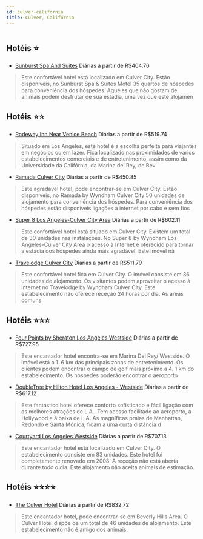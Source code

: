 ```yaml
---
id: culver-california
title: Culver, Califórnia
---
```


<center><img src="https://photos.hotelbeds.com/giata/31/311579/311579a_hb_a_001.jpg" alt="" /></center>


## Hotéis ⭐️

-    [Sunburst Spa And Suites](https://www.hurb.com/aud/https://www.hurb.com/hoteis/culver/sunburst-spa-and-suites-JNP-JP187966?cmp=18055) Diárias a partir de R$404.76
   > Este confortável hotel está localizado em Culver City. Estão disponíveis, no Sunburst Spa &amp; Suites Motel 35 quartos de hóspedes para conveniência dos hóspedes. Aqueles que não gostam de animais podem desfrutar de sua estadia, uma vez que este alojamen

## Hotéis ⭐️⭐️

-    [Rodeway Inn Near Venice Beach](https://www.hurb.com/aud/https://www.hurb.com/hoteis/culver/rodeway-inn-near-venice-beach-JNP-JP987248?cmp=18055) Diárias a partir de R$519.74
   > Situado em Los Angeles, este hotel é a escolha perfeita para viajantes em negócios ou em lazer. Fica localizado nas proximidades de vários estabelecimentos comerciais e de entretenimento, assim como da Universidade da Califórnia, da Marina del Rey, de Bev
-    [Ramada Culver City](https://www.hurb.com/aud/https://www.hurb.com/hoteis/culver/ramada-culver-city-JNP-JP336622?cmp=18055) Diárias a partir de R$450.85
   > Este agradável hotel, pode encontrar-se em Culver City. Estão disponíveis, no Ramada by Wyndham Culver City 50 unidades de alojamento para conveniência dos hóspedes. Para conveniência dos hóspedes estão disponíveis ligações à internet por cabo e sem fios 
-    [Super 8 Los Angeles-Culver City Area](https://www.hurb.com/aud/https://www.hurb.com/hoteis/culver/super-8-los-angeles-culver-city-area-JNP-JP076686?cmp=18055) Diárias a partir de R$602.11
   > Este confortável hotel está situado em Culver City. Existem um total de 30 unidades nas instalações. No Super 8 by Wyndham Los Angeles-Culver City Area o acesso à Internet é oferecido para tornar a estadia dos hóspedes ainda mais agradável. Este imóvel nã
-    [Travelodge Culver City](https://www.hurb.com/aud/https://www.hurb.com/hoteis/culver/travelodge-culver-city-JNP-JP782623?cmp=18055) Diárias a partir de R$511.79
   > Este confortável hotel fica em Culver City. O imóvel consiste em 36 unidades de alojamento. Os visitantes podem aproveitar o acesso à internet no Travelodge by Wyndham Culver City. Este estabelecimento não oferece receção 24 horas por dia. As áreas comuns

## Hotéis ⭐️⭐️⭐️

-    [Four Points by Sheraton Los Angeles Westside](https://www.hurb.com/aud/https://www.hurb.com/hoteis/culver/four-points-by-sheraton-los-angeles-westside-JNP-JP076646?cmp=18055) Diárias a partir de R$727.95
   > Este encantador hotel encontra-se em Marina Del Rey/ Westside. O imóvel está a 1. 6 km das principais zonas de entretenimento. Os clientes podem encontrar o campo de golf mais próximo a 4. 1 km do estabelecimento. Os hóspedes poderão encontrar o aeroporto
-    [DoubleTree by Hilton Hotel Los Angeles - Westside](https://www.hurb.com/aud/https://www.hurb.com/hoteis/culver/doubletree-by-hilton-hotel-los-angeles-westside-JNP-JP744681?cmp=18055) Diárias a partir de R$617.12
   > Este fantástico hotel oferece conforto sofisticado e fácil ligação com as melhores atrações de L.A.. Tem acesso facilitado ao aeroporto, a Hollywood e à baixa de L.A. As magníficas praias de Manhattan, Redondo e Santa Mónica, ficam a uma curta distância d
-    [Courtyard Los Angeles Westside](https://www.hurb.com/aud/https://www.hurb.com/hoteis/culver/courtyard-los-angeles-westside-JNP-JP178648?cmp=18055) Diárias a partir de R$707.13
   > Este encantador hotel está localizado em Culver City. O estabelecimento consiste em 83 unidades. Este hotel foi completamente renovado em 2008. A receção não está aberta durante todo o dia. Este alojamento não aceita animais de estimação. 

## Hotéis ⭐️⭐️⭐️⭐️

-    [The Culver Hotel](https://www.hurb.com/aud/https://www.hurb.com/hoteis/culver/the-culver-hotel-JNP-JP233191?cmp=18055) Diárias a partir de R$832.72
   > Este encantador hotel, pode encontrar-se em Beverly Hills Area. O Culver Hotel dispõe de um total de 46 unidades de alojamento. Este estabelecimento não é amigo dos animais. 
